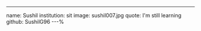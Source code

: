 ---
name: Sushil
institution: sit
image: sushil007.jpg
quote: I'm still learning
github: SushilG96
---%
